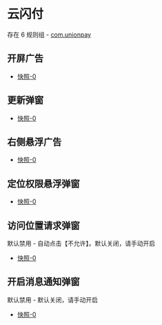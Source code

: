 # 云闪付

存在 6 规则组 - [com.unionpay](/src/apps/com.unionpay.ts)

## 开屏广告

- [快照-0](https://gkd-kit.gitee.io/import/12705391)

## 更新弹窗

- [快照-0](https://i.gkd.li/import/12727278)

## 右侧悬浮广告

- [快照-0](https://gkd-kit.gitee.io/import/12695699)

## 定位权限悬浮弹窗

- [快照-0](https://gkd-kit.gitee.io/import/12694508)

## 访问位置请求弹窗

默认禁用 - 自动点击【不允许】。默认关闭，请手动开启

- [快照-0](https://gkd-kit.gitee.io/import/12695773)

## 开启消息通知弹窗

默认禁用 - 默认关闭，请手动开启

- [快照-0](https://gkd-kit.gitee.io/import/12695736)
